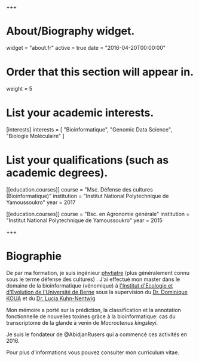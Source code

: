 

+++
# About/Biography widget.

widget = "about.fr" active = true date = "2016-04-20T00:00:00"

# Order that this section will appear in.

weight = 5

# List your academic interests.

[interests] interests = [ "Bioinformatique", "Genomic Data Science", "Biologie Moléculaire" ]

# List your qualifications (such as academic degrees).

[[education.courses]] course = "Msc. Défense des cultures (Bioinformatique)" institution = "Institut National Polytechnique de Yamoussoukro" year = 2017

[[education.courses]] course = "Bsc. en Agronomie générale" institution = "Institut National Polytechnique de Yamoussoukro" year = 2015

+++
# Biographie

De par ma formation, je suis ingénieur [phytiatre](http://www.nzdl.org/gsdlmod?e=d-00000-00---off-0unesco--00-0----0-10-0---0---0direct-10---4-------0-1l--11-en-50---20-about---00-0-1-00-0--4----0-0-11-10-0utfZz-8-00&a=d&cl=CL2.2&d=HASH274189748349ba014ac049.5.2.fc) (plus généralement connu sous le terme défense des cultures) . 
J'ai effectué mon master dans le domaine de la bioinformatique (vénomique) à [l'Institut d'Ecologie et d'Evolution de l'Université de Berne](http://www.iee.unibe.ch/index_fr.html) sous la supervision du [Dr. Dominique KOUA](https://www.linkedin.com/in/dominique-koua-4397a313/) et du [Dr. Lucia Kuhn-Nentwig](http://www.ecol.iee.unibe.ch/about_us/staff/dr_kuhn_nentwig_lucia/index_eng.html)

Mon mémoire a porté sur la prédiction, la classification et la annotation fonctionnelle de nouvelles toxines grâce à la bioinformatique: cas du transcriptome de la glande à venin de *Macroctenus kingsleyi*. 

Je suis le fondateur de @AbidjanRusers qui a commencé ces activités en 2016.

Pour plus d'informations vous pouvez consulter mon curriculum vitae.

